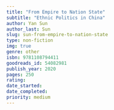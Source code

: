 ```yaml
---
title: "From Empire to Nation State"
subtitle: "Ethnic Politics in China"
author: Yan Sun
author_last: Sun
slug: sun-from-empire-to-nation-state
type: non-fiction
img: true
genre: other
isbn: 9781108794411
goodreads_id: 54082981
publish_year: 2020
pages: 250
rating: 
date_started:
date_completed:
priority: medium
---
```

